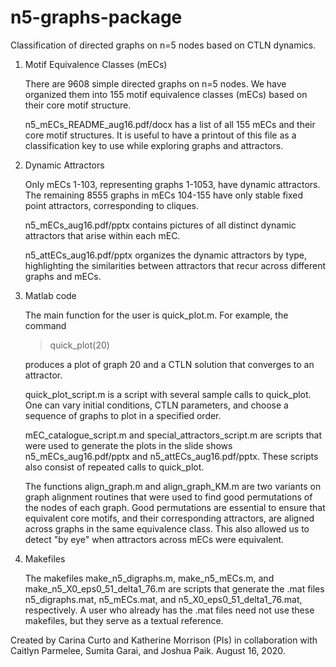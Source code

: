 # n5-graphs-package
Classification of directed graphs on n=5 nodes based on CTLN dynamics.

1. Motif Equivalence Classes (mECs)

	There are 9608 simple directed graphs on n=5 nodes. We have organized them into 155 motif equivalence classes (mECs) based on their core motif structure.

	n5_mECs_README_aug16.pdf/docx has a list of all 155 mECs and their core motif structures. It is useful to have a printout of this file as a classification key to use while exploring graphs and attractors.

2. Dynamic Attractors

	Only mECs 1-103, representing graphs 1-1053, have dynamic attractors. The remaining 8555 graphs in mECs 104-155 have only stable fixed point attractors, corresponding to cliques.

	n5_mECs_aug16.pdf/pptx contains pictures of all distinct dynamic attractors that arise within each mEC.

	n5_attECs_aug16.pdf/pptx organizes the dynamic attractors by type, highlighting the similarities between attractors that recur across different graphs and mECs.

3. Matlab code

	The main function for the user is quick_plot.m. For example, the command
	
	> quick_plot(20) 
	
	produces a plot of graph 20 and a CTLN solution that converges to an attractor.

	quick_plot_script.m is a script with several sample calls to quick_plot. One can vary initial conditions, CTLN parameters, and choose a sequence of graphs to plot in a specified order.

	mEC_catalogue_script.m and special_attractors_script.m are scripts that were used to generate the plots in the slide shows n5_mECs_aug16.pdf/pptx and n5_attECs_aug16.pdf/pptx. These scripts also consist of repeated calls to quick_plot.

	The functions align_graph.m and align_graph_KM.m are two variants on graph alignment routines that were used to find good permutations of the nodes of each graph. Good permutations are essential to ensure that equivalent core motifs, and their corresponding attractors, are aligned across graphs in the same equivalence class. This also allowed us to detect "by eye" when attractors across mECs were equivalent.

4. Makefiles

	The makefiles make_n5_digraphs.m, make_n5_mECs.m, and make_n5_X0_eps0_51_delta1_76.m are scripts that generate the .mat files n5_digraphs.mat, n5_mECs.mat, and n5_X0_eps0_51_delta1_76.mat, respectively. A user who already has the .mat files need not use these makefiles, but they serve as a textual reference.

Created by Carina Curto and Katherine Morrison (PIs) in collaboration with Caitlyn Parmelee, Sumita Garai, and Joshua Paik. August 16, 2020.
